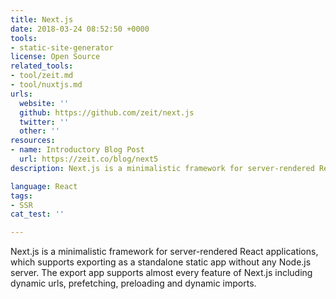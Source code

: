 ```yaml
---
title: Next.js
date: 2018-03-24 08:52:50 +0000
tools:
- static-site-generator
license: Open Source
related_tools:
- tool/zeit.md
- tool/nuxtjs.md
urls:
  website: ''
  github: https://github.com/zeit/next.js
  twitter: ''
  other: ''
resources:
- name: Introductory Blog Post
  url: https://zeit.co/blog/next5
description: Next.js is a minimalistic framework for server-rendered React applications

language: React
tags:
- SSR
cat_test: ''

---
```

Next.js is a minimalistic framework for server-rendered React applications, which supports exporting as a standalone static app without any Node.js server. The export app supports almost every feature of Next.js including dynamic urls, prefetching, preloading and dynamic imports.